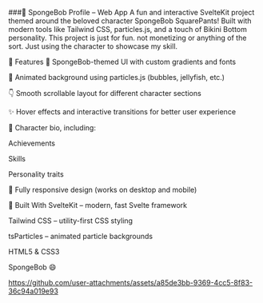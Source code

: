 ###🧽 SpongeBob Profile – Web App
A fun and interactive SvelteKit project themed around the beloved character SpongeBob SquarePants! Built with modern tools like Tailwind CSS, particles.js, and a touch of Bikini Bottom personality. This project is just for fun. not monetizing or anything of the sort. Just using the character to showcase my skill.

🌟 Features
🎨 SpongeBob-themed UI with custom gradients and fonts

🧬 Animated background using particles.js (bubbles, jellyfish, etc.)

👇 Smooth scrollable layout for different character sections

✨ Hover effects and interactive transitions for better user experience

📜 Character bio, including:

Achievements

Skills

Personality traits

📱 Fully responsive design (works on desktop and mobile)

🔧 Built With
SvelteKit – modern, fast Svelte framework

Tailwind CSS – utility-first CSS styling

tsParticles – animated particle backgrounds

HTML5 & CSS3

SpongeBob 😄






https://github.com/user-attachments/assets/a85de3bb-9369-4cc5-8f83-36c94a019e93





